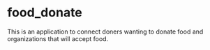 # food_donate

This is an application to connect doners wanting to donate food and organizations that will accept food.